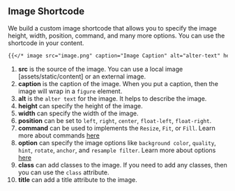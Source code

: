 ## Image Shortcode

We build a custom image shortcode that allows you to specify the image height, width, position, command, and many more options. You can use the shortcode in your content.

```md
{{</* image src="image.png" caption="Image Caption" alt="alter-text" height="100" width="200" position="float-left" command="fill" option="q10 r90" class="img-fluid" title="Image Title" */>}}
```

1. **src** is the source of the image. You can use a local image [assets/static/content] or an external image.
1. **caption** is the caption of the image. When you put a caption, then the image will wrap in a `figure` element.
1. **alt** is the `alter text` for the image. It helps to describe the image.
1. **height** can specify the height of the image.
1. **width** can specify the width of the image.
1. **position** can be set to `left`, `right`, `center`, `float-left`, `float-right`.
1. **command** can be used to implements the `Resize`, `Fit`, or `Fill`. Learn more about commands [here](https://gohugo.io/content-management/image-processing/#image-processing-methods)
1. **option** can specify the image options like `background color`, `quality`, `hint`, `rotate`, `anchor`, and `resample filter`. Learn more about options [here](https://gohugo.io/content-management/image-processing/#image-processing-options)
1. **class** can add classes to the image. If you need to add any classes, then you can use the `class` attribute.
1. **title** can add a title attribute to the image.

